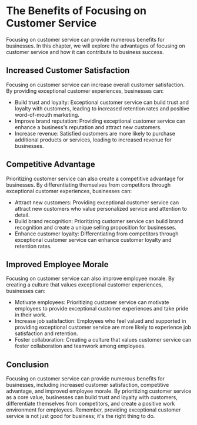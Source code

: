 The Benefits of Focusing on Customer Service
====================================================================================================

Focusing on customer service can provide numerous benefits for businesses. In this chapter, we will explore the advantages of focusing on customer service and how it can contribute to business success.

Increased Customer Satisfaction
-------------------------------

Focusing on customer service can increase overall customer satisfaction. By providing exceptional customer experiences, businesses can:

* Build trust and loyalty: Exceptional customer service can build trust and loyalty with customers, leading to increased retention rates and positive word-of-mouth marketing.
* Improve brand reputation: Providing exceptional customer service can enhance a business's reputation and attract new customers.
* Increase revenue: Satisfied customers are more likely to purchase additional products or services, leading to increased revenue for businesses.

Competitive Advantage
---------------------

Prioritizing customer service can also create a competitive advantage for businesses. By differentiating themselves from competitors through exceptional customer experiences, businesses can:

* Attract new customers: Providing exceptional customer service can attract new customers who value personalized service and attention to detail.
* Build brand recognition: Prioritizing customer service can build brand recognition and create a unique selling proposition for businesses.
* Enhance customer loyalty: Differentiating from competitors through exceptional customer service can enhance customer loyalty and retention rates.

Improved Employee Morale
------------------------

Focusing on customer service can also improve employee morale. By creating a culture that values exceptional customer experiences, businesses can:

* Motivate employees: Prioritizing customer service can motivate employees to provide exceptional customer experiences and take pride in their work.
* Increase job satisfaction: Employees who feel valued and supported in providing exceptional customer service are more likely to experience job satisfaction and retention.
* Foster collaboration: Creating a culture that values customer service can foster collaboration and teamwork among employees.

Conclusion
----------

Focusing on customer service can provide numerous benefits for businesses, including increased customer satisfaction, competitive advantage, and improved employee morale. By prioritizing customer service as a core value, businesses can build trust and loyalty with customers, differentiate themselves from competitors, and create a positive work environment for employees. Remember, providing exceptional customer service is not just good for business; it's the right thing to do.
